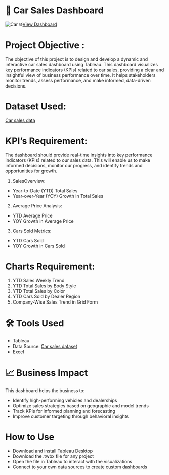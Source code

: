 # 🚗 Car Sales Dashboard
![Car](https://github.com/user-attachments/assets/b15dad8d-95ef-4105-8a33-d09f2736a92d)
🌐[View Dashboard](https://public.tableau.com/views/CarSalesDashboard_17395551733180/CarSalesDashboard?:language=en-US&:sid=&:redirect=auth&:display_count=n&:origin=viz_share_link)
# Project Objective :
The objective of this project is to design and develop a dynamic and interactive car sales dashboard using Tableau. This dashboard visualizes key performance indicators (KPIs) related to car sales, providing a clear and insightful view of business performance over time. It helps stakeholders monitor trends, assess performance, and make informed, data-driven decisions.

# Dataset Used:
[Car sales data](https://github.com/dhruwsunita/Car-Sales-Dashboard/blob/main/Car%20Sales%20Data.xlsx)

# KPI’s Requirement:
The dashboard should provide real-time insights into key performance indicators (KPIs) related to our sales data. This will enable us to make informed decisions, monitor our progress, and identify trends and opportunities for growth.
1.	SalesOverview:
- Year-to-Date (YTD) Total Sales
- Year-over-Year (YOY) Growth in Total Sales
2.	Average Price Analysis:
-	YTD Average Price
-	YOY Growth in Average Price
3.	Cars Sold Metrics:
-	YTD Cars Sold
-	YOY Growth in Cars Sold

# Charts Requirement:
1.	YTD Sales Weekly Trend
2.	YTD Total Sales by Body Style
3.	YTD Total Sales by Color
4.	YTD Cars Sold by Dealer Region
5.	Company-Wise Sales Trend in Grid Form

# 🛠 Tools Used
- Tableau
- Data Source: [Car sales dataset](https://github.com/dhruwsunita/Car-Sales-Dashboard/blob/main/Car%20Sales%20Data.xlsx)
- Excel

# 📈 Business Impact
This dashboard helps the business to:
- Identify high-performing vehicles and dealerships
- Optimize sales strategies based on geographic and model trends
- Track KPIs for informed planning and forecasting
- Improve customer targeting through behavioral insights

# How to Use
- Download and install Tableau Desktop
- Download the .twbx file for any project
- Open the file in Tableau to interact with the visualizations
- Connect to your own data sources to create custom dashboards


